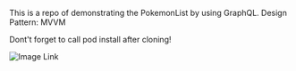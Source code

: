 This is a repo of demonstrating the PokemonList by using GraphQL.
Design Pattern: MVVM

Dont't forget to call pod install after cloning!

![Image Link](https://i.imgur.com/JqKPVpv.png)
